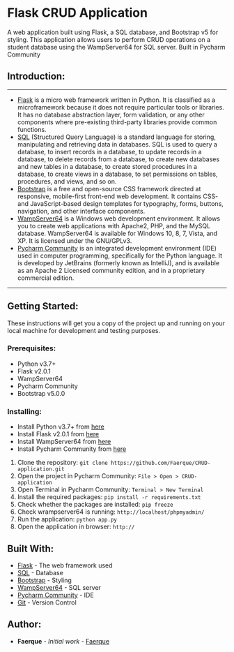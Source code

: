 # Flask CRUD Application

A web application built using Flask, a SQL database, and Bootstrap v5 for styling. This application allows users to
perform CRUD operations on a student database using the WampServer64 for SQL server. Built in Pycharm Community

## Introduction:

***

* [Flask](https://flask.palletsprojects.com/en/2.0.x/) is a micro web framework written in Python. It is classified as a
  microframework because it does not require particular tools or libraries. It has no database abstraction layer, form
  validation, or any other components where pre-existing third-party libraries provide common functions.
* [SQL](https://www.w3schools.com/sql/) (Structured Query Language) is a standard language for storing, manipulating and
  retrieving data in
  databases. SQL is used to query a database, to insert records in a database, to update records in a database, to
  delete records from a database, to create new databases and new tables in a database, to create stored procedures in a
  database, to create views in a database, to set permissions on tables, procedures, and views, and so on.
* [Bootstrap](https://getbootstrap.com/) is a free and open-source CSS framework directed at responsive, mobile-first
  front-end web development. It contains CSS- and JavaScript-based design templates for typography, forms, buttons,
  navigation, and other interface components.
* [WampServer64](https://www.wampserver.com/en/) is a Windows web development environment. It allows you to create web
  applications with Apache2, PHP, and the MySQL database. WampServer64 is available for Windows 10, 8, 7, Vista, and XP.
  It is licensed under the GNU/GPLv3.
* [Pycharm Community](https://www.jetbrains.com/pycharm/download/#section=windows) is an integrated development
  environment
  (IDE) used in computer programming, specifically for the Python language. It is developed by JetBrains (formerly known
  as IntelliJ), and is available as an Apache 2 Licensed community edition, and in a proprietary commercial edition.

***

## Getting Started:

These instructions will get you a copy of the project up and running on your local machine for development and testing
purposes.

### Prerequisites:
* Python v3.7+
* Flask v2.0.1
* WampServer64 
* Pycharm Community
* Bootstrap v5.0.0

### Installing:
* Install Python v3.7+ from [here](https://www.python.org/downloads/)
* Install Flask v2.0.1 from [here](https://flask.palletsprojects.com/en/2.0.x/installation/)
* Install WampServer64 from [here](https://www.wampserver.com/en/)
* Install Pycharm Community from [here](https://www.jetbrains.com/pycharm/download/#section=windows)

1. Clone the repository:
``git clone https://github.com/Faerque/CRUD-application.git``
2. Open the project in Pycharm Community:
``File > Open > CRUD-application``
3. Open Terminal in Pycharm Community:
``Terminal > New Terminal``
4. Install the required packages:
``pip install -r requirements.txt``
5. Check whether the packages are installed:
``pip freeze``
6. Check wrampserver64 is running:
``http://localhost/phpmyadmin/``
7. Run the application:
``python app.py``
8. Open the application in browser:
``http://``

## Built With:
* [Flask](https://flask.palletsprojects.com/en/2.0.x/) - The web framework used
* [SQL](https://www.w3schools.com/sql/) - Database
* [Bootstrap](https://getbootstrap.com/) - Styling
* [WampServer64](https://www.wampserver.com/en/) - SQL server
* [Pycharm Community](https://www.jetbrains.com/pycharm/download/#section=windows) - IDE
* [Git](https://git-scm.com/) - Version Control

## Author:
* **Faerque** - *Initial work* - [Faerque](https://github.com/Faerque)

